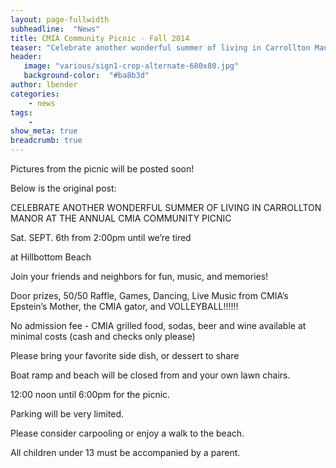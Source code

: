 ```yaml
---
layout: page-fullwidth
subheadline:  "News"
title: CMIA Community Picnic - Fall 2014
teaser: "Celebrate another wonderful summer of living in Carrollton Manor!"
header:
   image: "various/sign1-crop-alternate-680x80.jpg"
   background-color:  "#ba8b3d"
author: lbender
categories:
    - news
tags:
    - 
show_meta: true
breadcrumb: true
---
```


Pictures from the picnic will be posted soon!  

Below is the original post:

CELEBRATE ANOTHER WONDERFUL SUMMER OF LIVING IN CARROLLTON MANOR AT THE ANNUAL CMIA COMMUNITY PICNIC

Sat. SEPT. 6th from 2:00pm until we’re tired 

at Hillbottom Beach


Join your friends and neighbors for fun, music, and memories! 


Door prizes, 50/50 Raffle, Games, Dancing, Live Music from CMIA’s Epstein’s Mother, the CMIA gator, and VOLLEYBALL!!!!!!

No admission fee - CMIA grilled food, sodas, beer and wine available at minimal costs (cash and checks only please)

Please bring your favorite side dish, or dessert to share 

Boat ramp and beach will be closed from and your own lawn chairs.

12:00 noon until 6:00pm for the picnic.

Parking will be very limited. 

Please consider carpooling or enjoy a walk to the beach.

All children under 13 must be accompanied by a parent.
